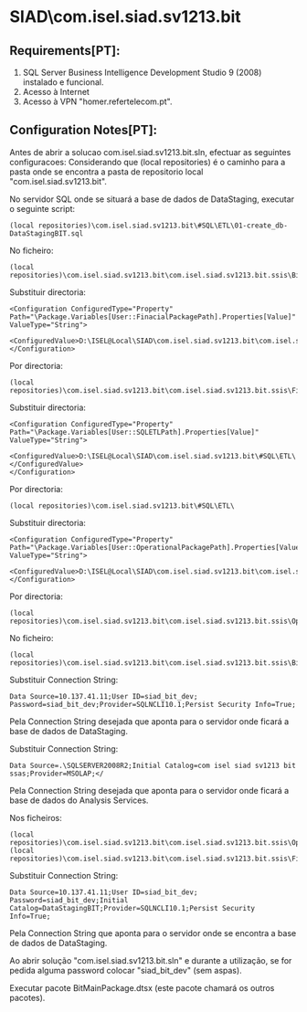 # SIAD\com.isel.siad.sv1213.bit

## Requirements[PT]:
1. SQL Server Business Intelligence Development Studio 9 (2008) instalado e funcional.
2. Acesso à Internet
3. Acesso à VPN "homer.refertelecom.pt". 

## Configuration Notes[PT]:
Antes de abrir a solucao com.isel.siad.sv1213.bit.sln, efectuar as seguintes configuracoes:
Considerando que (local repositories) é o caminho para a pasta onde se encontra a pasta de repositorio local "com.isel.siad.sv1213.bit". 

No servidor SQL onde se situará a base de dados de DataStaging, executar o seguinte script:

	(local repositories)\com.isel.siad.sv1213.bit\#SQL\ETL\01-create_db-DataStagingBIT.sql

No ficheiro:

	(local repositories)\com.isel.siad.sv1213.bit\com.isel.siad.sv1213.bit.ssis\BitMainPackage.Variables.dtsConfig
	
Substituir directoria:

	<Configuration ConfiguredType="Property" Path="\Package.Variables[User::FinacialPackagePath].Properties[Value]" ValueType="String">
		<ConfiguredValue>D:\ISEL@Local\SIAD\com.isel.siad.sv1213.bit\com.isel.siad.sv1213.bit.ssis\FinacialPackage.dtsx</ConfiguredValue>
	</Configuration>
	
Por directoria:

	(local repositories)\com.isel.siad.sv1213.bit\com.isel.siad.sv1213.bit.ssis\FinacialPackage.dtsx

Substituir directoria:

	<Configuration ConfiguredType="Property" Path="\Package.Variables[User::SQLETLPath].Properties[Value]" ValueType="String">
		<ConfiguredValue>D:\ISEL@Local\SIAD\com.isel.siad.sv1213.bit\#SQL\ETL\</ConfiguredValue>
	</Configuration>
	
Por directoria:

	(local repositories)\com.isel.siad.sv1213.bit\#SQL\ETL\	

Substituir directoria:

	<Configuration ConfiguredType="Property" Path="\Package.Variables[User::OperationalPackagePath].Properties[Value]" ValueType="String">
		<ConfiguredValue>D:\ISEL@Local\SIAD\com.isel.siad.sv1213.bit\com.isel.siad.sv1213.bit.ssis\OperationalPackage.dtsx</ConfiguredValue>
	</Configuration>
	
Por directoria:

	(local repositories)\com.isel.siad.sv1213.bit\com.isel.siad.sv1213.bit.ssis\OperationalPackage.dtsx

No ficheiro:

	(local repositories)\com.isel.siad.sv1213.bit\com.isel.siad.sv1213.bit.ssis\BitMainPackage.Connections.dtsConfig

Substituir Connection String:
	
	Data Source=10.137.41.11;User ID=siad_bit_dev; Password=siad_bit_dev;Provider=SQLNCLI10.1;Persist Security Info=True;

Pela Connection String desejada que aponta para o servidor onde ficará a base de dados de DataStaging.

Substituir Connection String:
	
	Data Source=.\SQLSERVER2008R2;Initial Catalog=com isel siad sv1213 bit ssas;Provider=MSOLAP;</

Pela Connection String desejada que aponta para o servidor onde ficará a base de dados do Analysis Services.

Nos ficheiros:

	(local repositories)\com.isel.siad.sv1213.bit\com.isel.siad.sv1213.bit.ssis\OperationalPackage.Connections.dtsConfig
	(local repositories)\com.isel.siad.sv1213.bit\com.isel.siad.sv1213.bit.ssis\FinancialPackage.Connections.dtsConfig

Substituir Connection String:

	Data Source=10.137.41.11;User ID=siad_bit_dev; Password=siad_bit_dev;Initial Catalog=DataStagingBIT;Provider=SQLNCLI10.1;Persist Security Info=True;
	
Pela Connection String que aponta para o servidor onde se encontra a base de dados de DataStaging.
	
Ao abrir solução "com.isel.siad.sv1213.bit.sln" e durante a utilização, se for pedida alguma password colocar "siad_bit_dev" (sem aspas).

Executar pacote BitMainPackage.dtsx (este pacote chamará os outros pacotes).
